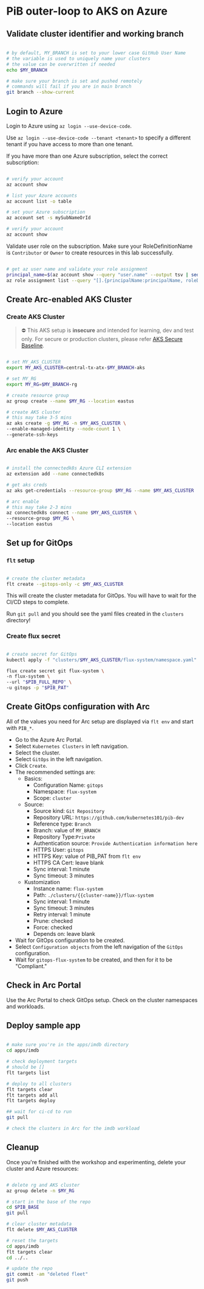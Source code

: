 # PiB outer-loop to AKS on Azure

## Validate cluster identifier and working branch

```bash

# by default, MY_BRANCH is set to your lower case GitHub User Name
# the variable is used to uniquely name your clusters
# the value can be overwritten if needed
echo $MY_BRANCH

# make sure your branch is set and pushed remotely
# commands will fail if you are in main branch
git branch --show-current

```

## Login to Azure

Login to Azure using `az login --use-device-code`.

Use `az login --use-device-code --tenant <tenant>` to specify a different tenant if you have access
to more than one tenant.

If you have more than one Azure subscription, select the correct subscription:

```bash

# verify your account
az account show

# list your Azure accounts
az account list -o table

# set your Azure subscription
az account set -s mySubNameOrId

# verify your account
az account show

```

Validate user role on the subscription. Make sure your RoleDefinitionName is `Contributor` or `Owner`
to create resources in this lab successfully.

```bash

# get az user name and validate your role assignment
principal_name=$(az account show --query "user.name" --output tsv | sed -r 's/[@]+/_/g')
az role assignment list --query "[].{principalName:principalName, roleDefinitionName:roleDefinitionName, scope:scope} | [? contains(principalName,'$principal_name')]" -o table

```

## Create Arc-enabled AKS Cluster

### Create AKS Cluster

> ⛔️ This AKS setup is **insecure** and intended for learning, dev and test only. For secure
> or production clusters, please refer [AKS Secure Baseline](https://github.com/mspnp/aks-baseline).

```bash

# set MY_AKS_CLUSTER
export MY_AKS_CLUSTER=central-tx-atx-$MY_BRANCH-aks

# set MY_RG
export MY_RG=$MY_BRANCH-rg

# create resource group
az group create --name $MY_RG --location eastus

# create AKS cluster
# this may take 3-5 mins
az aks create -g $MY_RG -n $MY_AKS_CLUSTER \
--enable-managed-identity --node-count 1 \
--generate-ssh-keys

```

### Arc enable the AKS Cluster

```bash

# install the connectedk8s Azure CLI extension
az extension add --name connectedk8s

# get aks creds
az aks get-credentials --resource-group $MY_RG --name $MY_AKS_CLUSTER

# arc enable
# this may take 2-3 mins
az connectedk8s connect --name $MY_AKS_CLUSTER \
--resource-group $MY_RG \
--location eastus

```

## Set up for GitOps

### `flt` setup

```bash

# create the cluster metadata
flt create --gitops-only -c $MY_AKS_CLUSTER

```

This will create the cluster metadata for GitOps. You will have to wait for the CI/CD steps to
complete.

Run `git pull` and you should see the yaml files created in the `clusters` directory!

### Create flux secret

```bash

# create secret for GitOps
kubectl apply -f "clusters/$MY_AKS_CLUSTER/flux-system/namespace.yaml"

flux create secret git flux-system \
-n flux-system \
--url "$PIB_FULL_REPO" \
-u gitops -p "$PIB_PAT"

```

## Create GitOps configuration with Arc

All of the values you need for Arc setup are displayed via `flt env` and start with `PIB_*`.

- Go to the Azure Arc Portal.
- Select `Kubernetes Clusters` in left navigation.
- Select the cluster.
- Select `GitOps` in the left navigation.
- Click `Create`.
- The recommended settings are:
  - Basics:
    - Configuration Name: `gitops`
    - Namespace: `flux-system`
    - Scope: `cluster`
  - Source:
    - Source kind: `Git Repository`
    - Repository URL: `https://github.com/kubernetes101/pib-dev`
    - Reference type: `Branch`
    - Branch: value of `MY_BRANCH`
    - Repository Type:`Private`
    - Authentication source: `Provide Authentication information here`
    - HTTPS User: `gitops`
    - HTTPS Key: value of PIB_PAT from `flt env`
    - HTTPS CA Cert: leave blank
    - Sync interval: 1 minute
    - Sync timeout: 3 minutes
  - Kustomization
    - Instance name: `flux-system`
    - Path: `./clusters/{{cluster-name}}/flux-system`
    - Sync interval: 1 minute
    - Sync timeout: 3 minutes
    - Retry interval: 1 minute
    - Prune: checked
    - Force: checked
    - Depends on: leave blank
- Wait for GitOps configuration to be created.
- Select `Configuration objects` from the left navigation of the `GitOps` configuration.
- Wait for `gitops-flux-system` to be created, and then for it to be "Compliant."

## Check in Arc Portal

Use the Arc Portal to check GitOps setup. Check on the cluster namespaces and workloads.

## Deploy sample app

```bash

# make sure you're in the apps/imdb directory
cd apps/imdb

# check deployment targets
# should be []
flt targets list

# deploy to all clusters
flt targets clear
flt targets add all
flt targets deploy

## wait for ci-cd to run
git pull

# check the clusters in Arc for the imdb workload

```

## Cleanup

Once you're finished with the workshop and experimenting, delete your cluster and Azure resources:

```bash

# delete rg and AKS cluster
az group delete -n $MY_RG

# start in the base of the repo
cd $PIB_BASE
git pull

# clear cluster metadata
flt delete $MY_AKS_CLUSTER

# reset the targets
cd apps/imdb
flt targets clear
cd ../..

# update the repo
git commit -am "deleted fleet"
git push

```
